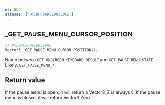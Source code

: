 ```yaml
---
ns: HUD
aliases: ['0x5BFF36D6ED83E0AE']
---
```

## _GET_PAUSE_MENU_CURSOR_POSITION

```c
// 0x5BFF36D6ED83E0AE
Vector3 _GET_PAUSE_MENU_CURSOR_POSITION();
```

Name between `GET_ONSCREEN_KEYBOARD_RESULT` and `GET_PAUSE_MENU_STATE`. Likely, `GET_PAUSE_MENU_*`.


## Return value
If the pause menu is open, it will return a Vector3, Z is always 0.
If the pause menu is closed, it will return Vector3.Zero
